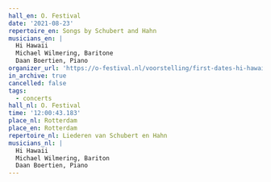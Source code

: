 ```yaml
---
hall_en: O. Festival
date: '2021-08-23'
repertoire_en: Songs by Schubert and Hahn
musicians_en: |
  Hi Hawaii
  Michael Wilmering, Baritone
  Daan Boertien, Piano
organizer_url: 'https://o-festival.nl/voorstelling/first-dates-hi-hawaii-x-michael-wilmering/'
in_archive: true
cancelled: false
tags:
  - concerts
hall_nl: O. Festival
time: '12:00:43.183'
place_nl: Rotterdam
place_en: Rotterdam
repertoire_nl: Liederen van Schubert en Hahn
musicians_nl: |
  Hi Hawaii
  Michael Wilmering, Bariton
  Daan Boertien, Piano
---
```


